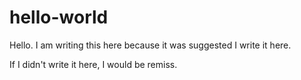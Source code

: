 # hello-world

Hello. I am writing this here because it was suggested I write it here.

If I didn't write it here, I would be remiss.
